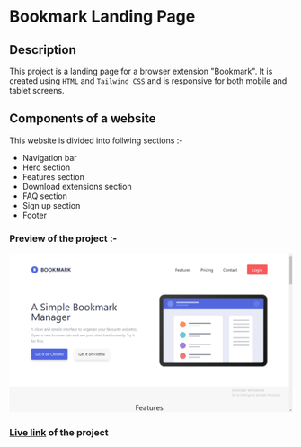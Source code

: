 # Bookmark Landing Page

## Description

This project is a landing page for a browser extension "Bookmark". It is created using `HTML` and `Tailwind CSS` and is responsive for both mobile and tablet screens.

## Components of a website

This website is divided into follwing sections :-

- Navigation bar
- Hero section
- Features section
- Download extensions section
- FAQ section
- Sign up section
- Footer

### Preview of the project :-

![Preview](./preview.png)

### [Live link](https://bookmark-landing-page-rxeu.vercel.app/) of the project
